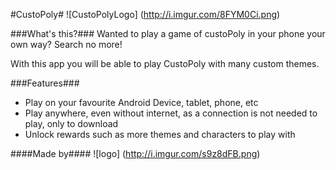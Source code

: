 #CustoPoly#
![CustoPolyLogo] (http://i.imgur.com/8FYM0Ci.png)


###What's this?###
Wanted to play a game of custoPoly in your phone your own way? Search no more!

With this app you will be able to play CustoPoly with many custom themes.

###Features###
* Play on your favourite Android Device, tablet, phone, etc
* Play anywhere, even without internet, as a connection is not needed to play, only to download
* Unlock rewards such as more themes and characters to play with

####Made by####
![logo] (http://i.imgur.com/s9z8dFB.png)